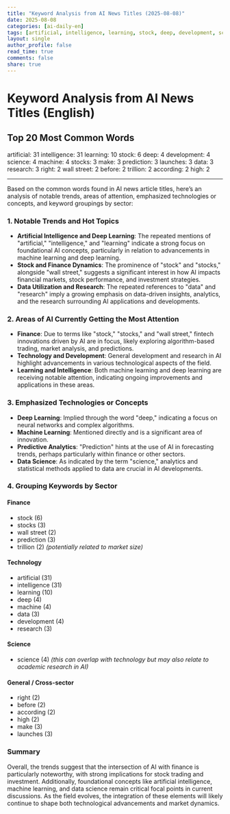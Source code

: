 ```yaml
---
title: "Keyword Analysis from AI News Titles (2025-08-08)"
date: 2025-08-08
categories: [ai-daily-en]
tags: [artificial, intelligence, learning, stock, deep, development, science, machine, stocks, make, prediction, launches, data, research, right, wall street, before, trillion, according, high]
layout: single
author_profile: false
read_time: true
comments: false
share: true
---
```


# Keyword Analysis from AI News Titles (English)

## Top 20 Most Common Words

artificial: 31
intelligence: 31
learning: 10
stock: 6
deep: 4
development: 4
science: 4
machine: 4
stocks: 3
make: 3
prediction: 3
launches: 3
data: 3
research: 3
right: 2
wall street: 2
before: 2
trillion: 2
according: 2
high: 2

---

Based on the common words found in AI news article titles, here’s an analysis of notable trends, areas of attention, emphasized technologies or concepts, and keyword groupings by sector:

### 1. Notable Trends and Hot Topics
- **Artificial Intelligence and Deep Learning**: The repeated mentions of "artificial," "intelligence," and "learning" indicate a strong focus on foundational AI concepts, particularly in relation to advancements in machine learning and deep learning.
- **Stock and Finance Dynamics**: The prominence of "stock" and "stocks," alongside "wall street," suggests a significant interest in how AI impacts financial markets, stock performance, and investment strategies.
- **Data Utilization and Research**: The repeated references to "data" and "research" imply a growing emphasis on data-driven insights, analytics, and the research surrounding AI applications and developments.

### 2. Areas of AI Currently Getting the Most Attention
- **Finance**: Due to terms like "stock," "stocks," and "wall street," fintech innovations driven by AI are in focus, likely exploring algorithm-based trading, market analysis, and predictions.
- **Technology and Development**: General development and research in AI highlight advancements in various technological aspects of the field.
- **Learning and Intelligence**: Both machine learning and deep learning are receiving notable attention, indicating ongoing improvements and applications in these areas.

### 3. Emphasized Technologies or Concepts
- **Deep Learning**: Implied through the word "deep," indicating a focus on neural networks and complex algorithms.
- **Machine Learning**: Mentioned directly and is a significant area of innovation.
- **Predictive Analytics**: "Prediction" hints at the use of AI in forecasting trends, perhaps particularly within finance or other sectors.
- **Data Science**: As indicated by the term "science," analytics and statistical methods applied to data are crucial in AI developments.

### 4. Grouping Keywords by Sector

#### Finance
- stock (6)
- stocks (3)
- wall street (2)
- prediction (3)
- trillion (2)  *(potentially related to market size)*

#### Technology
- artificial (31)
- intelligence (31)
- learning (10)
- deep (4)
- machine (4)
- data (3)
- development (4)
- research (3)

#### Science
- science (4)  *(this can overlap with technology but may also relate to academic research in AI)*

#### General / Cross-sector
- right (2)
- before (2)
- according (2)
- high (2)
- make (3)
- launches (3)

### Summary
Overall, the trends suggest that the intersection of AI with finance is particularly noteworthy, with strong implications for stock trading and investment. Additionally, foundational concepts like artificial intelligence, machine learning, and data science remain critical focal points in current discussions. As the field evolves, the integration of these elements will likely continue to shape both technological advancements and market dynamics.
